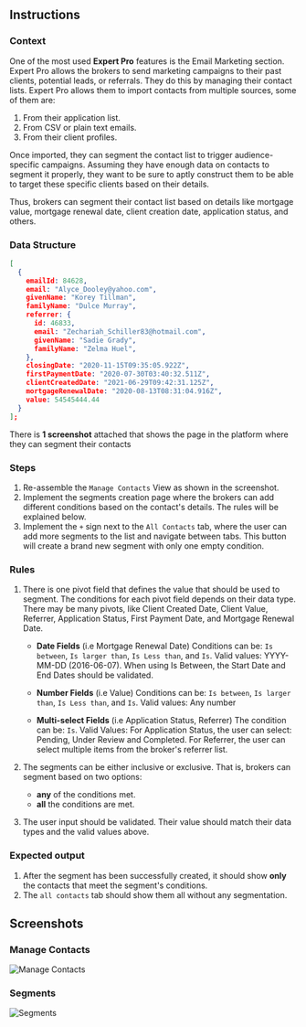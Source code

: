 ## Instructions

### Context

One of the most used **Expert Pro** features is the Email Marketing section. Expert Pro allows the brokers to send marketing campaigns to their past clients, potential leads, or referrals. They do this by managing their contact lists. Expert Pro allows them to import contacts from multiple sources, some of them are:

1. From their application list.
2. From CSV or plain text emails.
3. From their client profiles.

Once imported, they can segment the contact list to trigger audience-specific campaigns. Assuming they have enough data on contacts to segment it properly, they want to be sure to aptly construct them to be able to target these specific clients based on their details.

Thus, brokers can segment their contact list based on details like mortgage value, mortgage renewal date, client creation date, application status, and others.

### Data Structure

```json
[
  {
    emailId: 84628,
    email: "Alyce_Dooley@yahoo.com",
    givenName: "Korey Tillman",
    familyName: "Dulce Murray",
    referrer: {
      id: 46833,
      email: "Zechariah_Schiller83@hotmail.com",
      givenName: "Sadie Grady",
      familyName: "Zelma Huel",
    },
    closingDate: "2020-11-15T09:35:05.922Z",
    firstPaymentDate: "2020-07-30T03:40:32.511Z",
    clientCreatedDate: "2021-06-29T09:42:31.125Z",
    mortgageRenewalDate: "2020-08-13T08:31:04.916Z",
    value: 54545444.44
  }
];
```

There is **1 screenshot** attached that shows the page in the platform where they can segment their contacts

### Steps

1. Re-assemble the `Manage Contacts` View as shown in the screenshot.
2. Implement the segments creation page where the brokers can add different conditions based on the contact's details. The rules will be explained below.
3. Implement the `+` sign next to the `All Contacts` tab, where the user can add more segments to the list and navigate between tabs. This button will create a brand new segment with only one empty condition.

### Rules

1. There is one pivot field that defines the value that should be used to segment. The conditions for each pivot field depends on their data type. There may be many pivots, like Client Created Date, Client Value, Referrer, Application Status, First Payment Date, and Mortgage Renewal Date.

   - **Date Fields** (i.e Mortgage Renewal Date)
     Conditions can be: `Is between`, `Is larger than`, `Is Less than`, and `Is`.
     Valid values: YYYY-MM-DD (2016-06-07). When using Is Between, the Start Date and End Dates should be validated.

   - **Number Fields** (i.e Value)
     Conditions can be: `Is between`, `Is larger than`, `Is Less than`, and `Is`.
     Valid values: Any number

   - **Multi-select Fields** (i.e Application Status, Referrer)
     The condition can be: `Is`.
     Valid Values: For Application Status, the user can select: Pending, Under Review and Completed.
     For Referrer, the user can select multiple items from the broker's referrer list.

2. The segments can be either inclusive or exclusive. That is, brokers can segment based on two options:

   - **any** of the conditions met.
   - **all** the conditions are met.

3. The user input should be validated. Their value should match their data types and the valid values above.

### Expected output

1.  After the segment has been successfully created, it should show **only** the contacts that meet the segment's conditions.
2.  The `all contacts` tab should show them all without any segmentation.


## Screenshots

### Manage Contacts
![Manage Contacts](https://user-images.githubusercontent.com/36055258/109206924-2ba3bd80-77b1-11eb-81dd-ec3e1297b588.png)

### Segments 
![Segments](https://user-images.githubusercontent.com/36055258/109206926-2c3c5400-77b1-11eb-8bc4-92f369838039.png)
